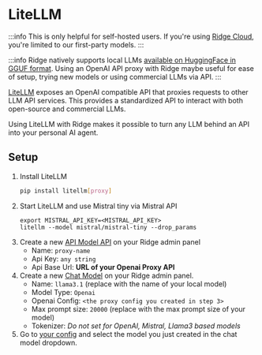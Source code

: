 # LiteLLM
:::info
This is only helpful for self-hosted users. If you're using [Ridge Cloud](https://app.ridge.dev), you're limited to our first-party models.
:::

:::info
Ridge natively supports local LLMs [available on HuggingFace in GGUF format](https://huggingface.co/models?library=gguf). Using an OpenAI API proxy with Ridge maybe useful for ease of setup, trying new models or using commercial LLMs via API.
:::

[LiteLLM](https://docs.litellm.ai/docs/proxy/quick_start) exposes an OpenAI compatible API that proxies requests to other LLM API services. This provides a standardized API to interact with both open-source and commercial LLMs.

Using LiteLLM with Ridge makes it possible to turn any LLM behind an API into your personal AI agent.

## Setup
1. Install LiteLLM
   ```bash
   pip install litellm[proxy]
   ```
2. Start LiteLLM and use Mistral tiny via Mistral API
   ```
   export MISTRAL_API_KEY=<MISTRAL_API_KEY>
   litellm --model mistral/mistral-tiny --drop_params
   ```
3. Create a new [API Model API](http://localhost:42110/server/admin/database/aimodelapi/add) on your Ridge admin panel
   - Name: `proxy-name`
   - Api Key: `any string`
   - Api Base Url: **URL of your Openai Proxy API**
4. Create a new [Chat Model](http://localhost:42110/server/admin/database/chatmodel/add) on your Ridge admin panel.
   - Name: `llama3.1` (replace with the name of your local model)
   - Model Type: `Openai`
   - Openai Config: `<the proxy config you created in step 3>`
   - Max prompt size: `20000` (replace with the max prompt size of your model)
   - Tokenizer: *Do not set for OpenAI, Mistral, Llama3 based models*
5. Go to [your config](http://localhost:42110/settings) and select the model you just created in the chat model dropdown.
